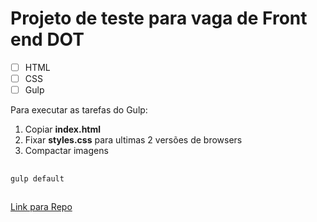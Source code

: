 # Projeto de teste para vaga de Front end DOT



 - [ ] HTML
 - [ ] CSS
 - [ ] Gulp

Para executar as tarefas do Gulp:

 1. Copiar **index.html**
 2. Fixar **styles.css** para ultimas 2 versões de browsers
 3. Compactar imagens 
 ##
   ```gulp default```
 ##

[Link para Repo](https://github.com/jocsas/dot-front-end)